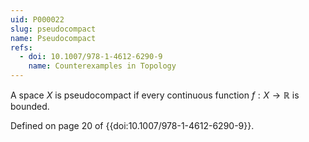 ```yaml
---
uid: P000022
slug: pseudocompact
name: Pseudocompact
refs:
  - doi: 10.1007/978-1-4612-6290-9
    name: Counterexamples in Topology
---
```

A space $X$ is pseudocompact if every continuous function $f:X \rightarrow \mathbb{R}$ is bounded.

Defined on page 20 of {{doi:10.1007/978-1-4612-6290-9}}.
